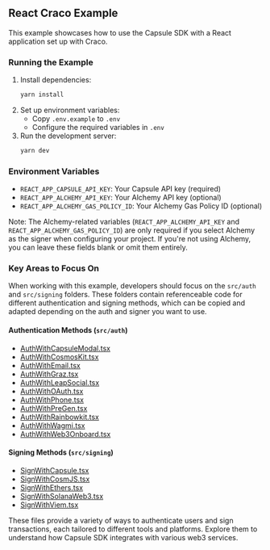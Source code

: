 ## React Craco Example

This example showcases how to use the Capsule SDK with a React application set up with Craco.

### Running the Example

1. Install dependencies:
   ```bash
   yarn install
   ```
2. Set up environment variables:
   - Copy `.env.example` to `.env`
   - Configure the required variables in `.env`
3. Run the development server:
   ```bash
   yarn dev
   ```

### Environment Variables

- `REACT_APP_CAPSULE_API_KEY`: Your Capsule API key (required)
- `REACT_APP_ALCHEMY_API_KEY`: Your Alchemy API key (optional)
- `REACT_APP_ALCHEMY_GAS_POLICY_ID`: Your Alchemy Gas Policy ID (optional)

Note: The Alchemy-related variables (`REACT_APP_ALCHEMY_API_KEY` and `REACT_APP_ALCHEMY_GAS_POLICY_ID`) are only
required if you select Alchemy as the signer when configuring your project. If you're not using Alchemy, you can leave
these fields blank or omit them entirely.

### Key Areas to Focus On

When working with this example, developers should focus on the `src/auth` and `src/signing` folders. These folders
contain referenceable code for different authentication and signing methods, which can be copied and adapted depending
on the auth and signer you want to use.

#### Authentication Methods (`src/auth`)

- [AuthWithCapsuleModal.tsx](src/auth/AuthWithCapsuleModal.tsx)
- [AuthWithCosmosKit.tsx](src/auth/AuthWithCosmosKit.tsx)
- [AuthWithEmail.tsx](src/auth/AuthWithEmail.tsx)
- [AuthWithGraz.tsx](src/auth/AuthWithGraz.tsx)
- [AuthWithLeapSocial.tsx](src/auth/AuthWithLeapSocial.tsx)
- [AuthWithOAuth.tsx](src/auth/AuthWithOAuth.tsx)
- [AuthWithPhone.tsx](src/auth/AuthWithPhone.tsx)
- [AuthWithPreGen.tsx](src/auth/AuthWithPreGen.tsx)
- [AuthWithRainbowkit.tsx](src/auth/AuthWithRainbowkit.tsx)
- [AuthWithWagmi.tsx](src/auth/AuthWithWagmi.tsx)
- [AuthWithWeb3Onboard.tsx](src/auth/AuthWithWeb3Onboard.tsx)

#### Signing Methods (`src/signing`)

- [SignWithCapsule.tsx](src/signing/SignWithCapsule.tsx)
- [SignWithCosmJS.tsx](src/signing/SignWithCosmJS.tsx)
- [SignWithEthers.tsx](src/signing/SignWithEthers.tsx)
- [SignWithSolanaWeb3.tsx](src/signing/SignWithSolanaWeb3.tsx)
- [SignWithViem.tsx](src/signing/SignWithViem.tsx)

These files provide a variety of ways to authenticate users and sign transactions, each tailored to different tools and
platforms. Explore them to understand how Capsule SDK integrates with various web3 services.
